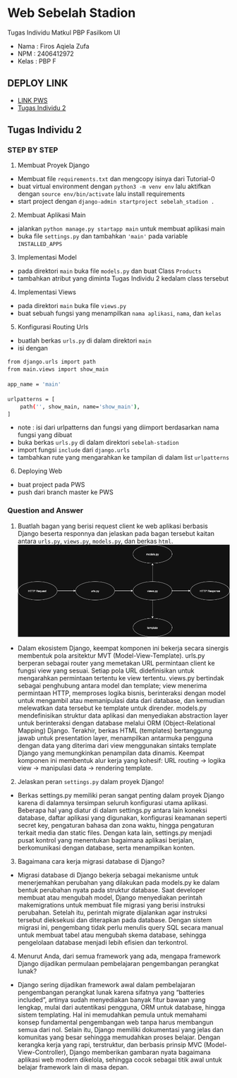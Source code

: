 
#   Web Sebelah Stadion

Tugas Individu Matkul PBP Fasilkom UI

- Nama :  Firos Aqiela Zufa 
- NPM : 2406412972
- Kelas : PBP F




## DEPLOY LINK

- [LINK PWS](https://firos-aqiela-sebelahstadion.pbp.cs.ui.ac.id)
- [Tugas Individu 2](#Tugas-Individu-2)


## Tugas Individu 2

### STEP BY STEP

1. Membuat Proyek Django
- Membuat file `requirements.txt` dan mengcopy isinya dari Tutorial-0
- buat virtual environment dengan `python3 -m venv env` lalu aktifkan dengan `source env/bin/activate` lalu install requirements
- start project dengan `django-admin startproject sebelah_stadion .`

2. Membuat Aplikasi Main
- jalankan `python manage.py startapp main` untuk membuat aplikasi main
- buka file `settings.py` dan tambahkan `'main'` pada variable `INSTALLED_APPS`

3. Implementasi Model
- pada direktori `main` buka file `models.py` dan buat Class `Products`
- tambahkan atribut yang diminta Tugas Individu 2 kedalam class tersebut

4. Implementasi Views
- pada direktori `main` buka file `views.py` 
- buat sebuah fungsi yang menampilkan `nama aplikasi`, `nama`, dan `kelas`

5. Konfigurasi Routing Urls
- buatlah berkas `urls.py` di dalam direktori `main`
- isi dengan 
```bash
from django.urls import path
from main.views import show_main

app_name = 'main'

urlpatterns = [
    path('', show_main, name='show_main'),
]
```
- note : isi dari urlpatterns dan fungsi yang diimport berdasarkan nama fungsi yang dibuat
- buka berkas `urls.py` di dalam direktori `sebelah-stadion`
- import fungsi `include` dari `django.urls`
- tambahkan rute yang mengarahkan ke tampilan di dalam list `urlpatterns`

6. Deploying Web
- buat project pada PWS
- push dari branch master ke PWS

### Question and Answer

1. Buatlah bagan yang berisi request client ke web aplikasi berbasis Django beserta responnya dan jelaskan pada bagan tersebut kaitan antara `urls.py`, `views.py`, `models.py`, dan berkas `html`.
![bagan](Bagan.png)

- Dalam ekosistem Django, keempat komponen ini bekerja secara sinergis membentuk pola arsitektur MVT (Model-View-Template). urls.py berperan sebagai router yang memetakan URL permintaan client ke fungsi view yang sesuai. Setiap pola URL didefinisikan untuk mengarahkan permintaan tertentu ke view tertentu. views.py bertindak sebagai penghubung antara model dan template; view menerima permintaan HTTP, memproses logika bisnis, berinteraksi dengan model untuk mengambil atau memanipulasi data dari database, dan kemudian melewatkan data tersebut ke template untuk dirender. models.py mendefinisikan struktur data aplikasi dan menyediakan abstraction layer untuk berinteraksi dengan database melalui ORM (Object-Relational Mapping) Django. Terakhir, berkas HTML (templates) bertanggung jawab untuk presentation layer, menampilkan antarmuka pengguna dengan data yang diterima dari view menggunakan sintaks template Django yang memungkinkan penampilan data dinamis. Keempat komponen ini membentuk alur kerja yang kohesif: URL routing → logika view → manipulasi data → rendering template.

2. Jelaskan peran `settings.py` dalam proyek Django!
- Berkas settings.py memiliki peran sangat penting dalam proyek Django karena di dalamnya tersimpan seluruh konfigurasi utama aplikasi. Beberapa hal yang diatur di dalam settings.py antara lain koneksi database, daftar aplikasi yang digunakan, konfigurasi keamanan seperti secret key, pengaturan bahasa dan zona waktu, hingga pengaturan terkait media dan static files. Dengan kata lain, settings.py menjadi pusat kontrol yang menentukan bagaimana aplikasi berjalan, berkomunikasi dengan database, serta menampilkan konten.

3. Bagaimana cara kerja migrasi database di Django?
- Migrasi database di Django bekerja sebagai mekanisme untuk menerjemahkan perubahan yang dilakukan pada models.py ke dalam bentuk perubahan nyata pada struktur database. Saat developer membuat atau mengubah model, Django menyediakan perintah makemigrations untuk membuat file migrasi yang berisi instruksi perubahan. Setelah itu, perintah migrate dijalankan agar instruksi tersebut dieksekusi dan diterapkan pada database. Dengan sistem migrasi ini, pengembang tidak perlu menulis query SQL secara manual untuk membuat tabel atau mengubah skema database, sehingga pengelolaan database menjadi lebih efisien dan terkontrol.

4. Menurut Anda, dari semua framework yang ada, mengapa framework Django dijadikan permulaan pembelajaran pengembangan perangkat lunak?

- Django sering dijadikan framework awal dalam pembelajaran pengembangan perangkat lunak karena sifatnya yang “batteries included”, artinya sudah menyediakan banyak fitur bawaan yang lengkap, mulai dari autentikasi pengguna, ORM untuk database, hingga sistem templating. Hal ini memudahkan pemula untuk memahami konsep fundamental pengembangan web tanpa harus membangun semua dari nol. Selain itu, Django memiliki dokumentasi yang jelas dan komunitas yang besar sehingga memudahkan proses belajar. Dengan kerangka kerja yang rapi, terstruktur, dan berbasis prinsip MVC (Model-View-Controller), Django memberikan gambaran nyata bagaimana aplikasi web modern dikelola, sehingga cocok sebagai titik awal untuk belajar framework lain di masa depan.






